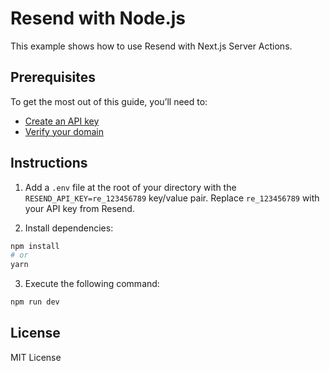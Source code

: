 # Resend with Node.js

This example shows how to use Resend with Next.js Server Actions.

## Prerequisites

To get the most out of this guide, you’ll need to:

* [Create an API key](https://resend.com/api-keys)
* [Verify your domain](https://resend.com/domains)

## Instructions

1. Add a `.env` file at the root of your directory with the `RESEND_API_KEY=re_123456789` key/value pair. Replace `re_123456789` with your API key from Resend.

2. Install dependencies:

```sh
npm install
# or
yarn
  ```

3. Execute the following command:

```sh
npm run dev
```

## License

MIT License
